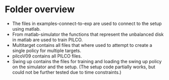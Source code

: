# Folder overview

- The files in examples-connect-to-exp are used to connect to the setup using matlab.
- From matlab-simulator the functions that represent the unbalanced disk in matlab are used to train PILCO.
- Multitarget contains all files that where used to attempt to create a single policy for multiple targets.
- pilcoV09 contains all PILCO files.
- Swing up contains the files for training and loading the swing up policy on the simulator and the setup. (The setup code partially works, but could not be further tested due to time constraints.)